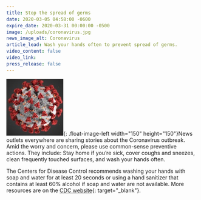 ```yaml
---
title: Stop the spread of germs
date: 2020-03-05 04:58:00 -0600
expire_date: 2020-03-31 00:00:00 -0500
image: /uploads/coronavirus.jpg
news_image_alt: Coronavirus
article_lead: Wash your hands often to prevent spread of germs.
video_content: false
video_link:
press_release: false
---
```


![](/uploads/coronavirus.jpg){: .float-image-left width="150" height="150"}News outlets everywhere are sharing stories about the Coronavirus outbreak. Amid the worry and concern, please use common-sense preventive actions. They include: Stay home if you’re sick, cover coughs and sneezes, clean frequently touched surfaces, and wash your hands often.

The Centers for Disease Control recommends washing your hands with soap and water for at least 20 seconds or using a hand sanitizer that contains at least 60% alcohol if soap and water are not available. More resources are on the [CDC website](https://www.cdc.gov/coronavirus/2019-ncov/community/index.html){: target="_blank"}.